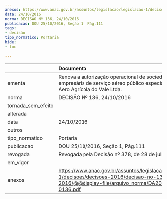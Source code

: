 ```yaml
---
anexos: https://www.anac.gov.br/assuntos/legislacao/legislacao-1/decisoes/decisoes-2016/decisao-no-136-24-10-2016/@@display-file/arquivo_norma/DA2016-0136.pdf
data: 24/10/2016
norma: DECISÃO Nº 136, 24/10/2016
publicacao: DOU 25/10/2016, Seção 1, Pág.111
tags:
- decisão
tipo_normatico: Portaria
hide: 
- toc 
 
---
```


|                    | Documento                                                                                                                                              |
|:-------------------|:-------------------------------------------------------------------------------------------------------------------------------------------------------|
| ementa             | Renova a autorização operacional de sociedade empresária de serviço aéreo público especializado - Aero Agrícola do Vale Ltda.                          |
| norma              | DECISÃO Nº 136, 24/10/2016                                                                                                                             |
| tornada_sem_efeito |                                                                                                                                                        |
| alterada           |                                                                                                                                                        |
| data               | 24/10/2016                                                                                                                                             |
| outros             |                                                                                                                                                        |
| tipo_normatico     | Portaria                                                                                                                                               |
| publicacao         | DOU 25/10/2016, Seção 1, Pág.111                                                                                                                       |
| revogada           | Revogada pela Decisão nº 378, de 28 de julho de 2021.                                                                                                  |
| em_vigor           |                                                                                                                                                        |
| anexos             | https://www.anac.gov.br/assuntos/legislacao/legislacao-1/decisoes/decisoes-2016/decisao-no-136-24-10-2016/@@display-file/arquivo_norma/DA2016-0136.pdf |